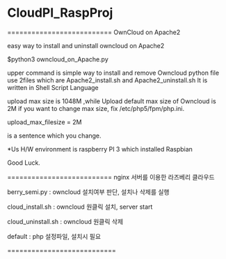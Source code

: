 # CloudPI_RaspProj


==========================
OwnCloud on Apache2

easy way to install and uninstall owncloud on Apache2

$python3 owncloud_on_Apache.py

upper command is simple way to install and remove Owncloud
python file use 2files which are Apache2_install.sh and Apache2_uninstall.sh
It is written in Shell Script Language

upload max size is 1048M ,while Upload default max size of Owncloud is 2M 
if you want to change max size, fix /etc/php5/fpm/php.ini. 

upload_max_filesize = 2M  

is a sentence which you change.

*Us H/W environment is raspberry PI 3 which installed Raspbian

Good Luck. 

==========================
nginx 서버를 이용한 라즈베리 클라우드 

berry_semi.py : owncloud 설치여부 판단, 설치나 삭제를 실행

cloud_install.sh : owncloud 원클릭 설치, server start 

cloud_uninstall.sh : owncloud 원클릭 삭제

default : php 설정파일, 설치시 필요


===========================
